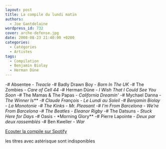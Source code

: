```yaml
---
layout: post
title: La compile du lundi matin
authors:
  - Joe Gantdelaine
wordpress_id: 732
cover: arche-defense.jpg
date: 2008-08-23 21:40:00 +0200
categories:
  - Catégories
  - Artistes
tags:
  - Compilation
  - Benjamin Biolay
  - Herman Düne
---
```


-# Absentee - _Treacle_ -# Badly Drawn Boy - _Born In The UK_ -# The Zombies -
_Care of Cell 44_ -# Herman Düne - _I Wish That I Could See You Soon_ -# The
Mamas & The Papas - _California Dreamin'_ -# Mychael Danna - *The Winner Is\*\*
-# Claude François - *Le Lundi au Soleil* -# Benjamin Biolay - *La Monotonie* -#
The Kinks - *Mr. Pleasant* -# I'm From Barcelona - *We're From Barcelona* -# The
Beatles - *Eleanor Rigby** -# The Datsuns - _Stuck Here for Days_ -# Oasis -
\*Morning Glory** -# Pierre Lapointe - _Deux par deux rassemblés_ -# Ben
Kweller - _War_

[Ecouter la compile sur Spotify](http://open.spotify.com/user/guiguilele/playlist/5X5on64PjOrizFDr46HF39)

les titres avec astérisque sont indisponibles
